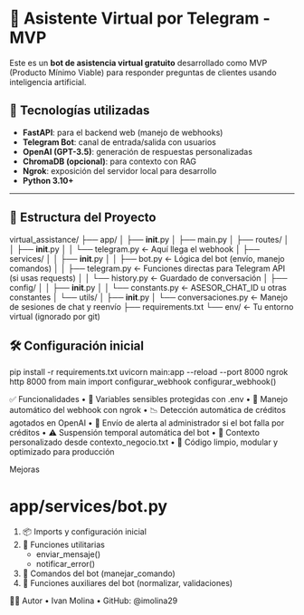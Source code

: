 # 🤖 Asistente Virtual por Telegram - MVP

Este es un **bot de asistencia virtual gratuito** desarrollado como MVP (Producto Mínimo Viable) para responder preguntas de clientes usando inteligencia artificial.

## 🚀 Tecnologías utilizadas

- **FastAPI**: para el backend web (manejo de webhooks)
- **Telegram Bot**: canal de entrada/salida con usuarios
- **OpenAI (GPT-3.5)**: generación de respuestas personalizadas
- **ChromaDB (opcional)**: para contexto con RAG
- **Ngrok**: exposición del servidor local para desarrollo
- **Python 3.10+**

---

## 📁 Estructura del Proyecto
virtual_assistance/
├── app/
│   ├── __init__.py
│   ├── main.py
│   ├── routes/
│   │   ├── __init__.py
│   │   └── telegram.py          ← Aquí llega el webhook
│   ├── services/
│   │   ├── __init__.py
│   │   ├── bot.py               ← Lógica del bot (envío, manejo comandos)
│   │   ├── telegram.py          ← Funciones directas para Telegram API (si usas requests)
│   │   └── history.py           ← Guardado de conversación
│   ├── config/
│   │   ├── __init__.py
│   │   └── constants.py         ← ASESOR_CHAT_ID u otras constantes
│   └── utils/
│       ├── __init__.py
│       └── conversaciones.py    ← Manejo de sesiones de chat y reenvío
├── requirements.txt
└── env/                         ← Tu entorno virtual (ignorado por git)

## 🛠️ Configuración inicial

pip install -r requirements.txt
uvicorn main:app --reload --port 8000
ngrok http 8000
from main import configurar_webhook
configurar_webhook()

✅ Funcionalidades
	•	🔐 Variables sensibles protegidas con .env
	•	🔄 Manejo automático del webhook con ngrok
	•	📉 Detección automática de créditos agotados en OpenAI
	•	📩 Envío de alerta al administrador si el bot falla por créditos
	•	⚠️ Suspensión temporal automática del bot
	•	🧠 Contexto personalizado desde contexto_negocio.txt
	•	🧼 Código limpio, modular y optimizado para producción

Mejoras 
# app/services/bot.py

1. 📦 Imports y configuración inicial
2. 🧱 Funciones utilitarias
   - enviar_mensaje()
   - notificar_error()
3. 🤖 Comandos del bot (manejar_comando)
4. 🔁 Funciones auxiliares del bot (normalizar, validaciones)

 🧑‍💻 Autor
	•	Ivan Molina
	•	GitHub: @imolina29

